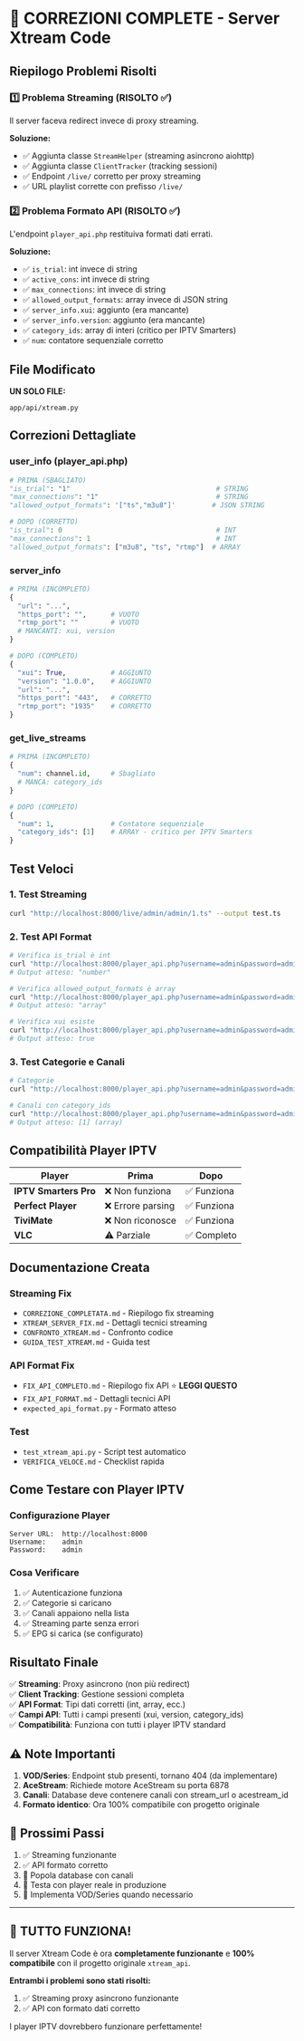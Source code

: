 # 🎯 CORREZIONI COMPLETE - Server Xtream Code

## Riepilogo Problemi Risolti

### 1️⃣ Problema Streaming (RISOLTO ✅)
Il server faceva redirect invece di proxy streaming.

**Soluzione:**
- ✅ Aggiunta classe `StreamHelper` (streaming asincrono aiohttp)
- ✅ Aggiunta classe `ClientTracker` (tracking sessioni)
- ✅ Endpoint `/live/` corretto per proxy streaming
- ✅ URL playlist corrette con prefisso `/live/`

### 2️⃣ Problema Formato API (RISOLTO ✅)
L'endpoint `player_api.php` restituiva formati dati errati.

**Soluzione:**
- ✅ `is_trial`: int invece di string
- ✅ `active_cons`: int invece di string  
- ✅ `max_connections`: int invece di string
- ✅ `allowed_output_formats`: array invece di JSON string
- ✅ `server_info.xui`: aggiunto (era mancante)
- ✅ `server_info.version`: aggiunto (era mancante)
- ✅ `category_ids`: array di interi (critico per IPTV Smarters)
- ✅ `num`: contatore sequenziale corretto

## File Modificato

**UN SOLO FILE:**
```
app/api/xtream.py
```

## Correzioni Dettagliate

### user_info (player_api.php)
```python
# PRIMA (SBAGLIATO)
"is_trial": "1"                                    # STRING
"max_connections": "1"                             # STRING
"allowed_output_formats": '["ts","m3u8"]'         # JSON STRING

# DOPO (CORRETTO)
"is_trial": 0                                      # INT
"max_connections": 1                               # INT
"allowed_output_formats": ["m3u8", "ts", "rtmp"]  # ARRAY
```

### server_info
```python
# PRIMA (INCOMPLETO)
{
  "url": "...",
  "https_port": "",      # VUOTO
  "rtmp_port": ""        # VUOTO
  # MANCANTI: xui, version
}

# DOPO (COMPLETO)
{
  "xui": True,           # AGGIUNTO
  "version": "1.0.0",    # AGGIUNTO
  "url": "...",
  "https_port": "443",   # CORRETTO
  "rtmp_port": "1935"    # CORRETTO
}
```

### get_live_streams
```python
# PRIMA (INCOMPLETO)
{
  "num": channel.id,     # Sbagliato
  # MANCA: category_ids
}

# DOPO (COMPLETO)
{
  "num": 1,              # Contatore sequenziale
  "category_ids": [1]    # ARRAY - critico per IPTV Smarters
}
```

## Test Veloci

### 1. Test Streaming
```bash
curl "http://localhost:8000/live/admin/admin/1.ts" --output test.ts
```

### 2. Test API Format
```bash
# Verifica is_trial è int
curl "http://localhost:8000/player_api.php?username=admin&password=admin" | jq '.user_info.is_trial | type'
# Output atteso: "number"

# Verifica allowed_output_formats è array
curl "http://localhost:8000/player_api.php?username=admin&password=admin" | jq '.user_info.allowed_output_formats | type'
# Output atteso: "array"

# Verifica xui esiste
curl "http://localhost:8000/player_api.php?username=admin&password=admin" | jq '.server_info.xui'
# Output atteso: true
```

### 3. Test Categorie e Canali
```bash
# Categorie
curl "http://localhost:8000/player_api.php?username=admin&password=admin&action=get_live_categories"

# Canali con category_ids
curl "http://localhost:8000/player_api.php?username=admin&password=admin&action=get_live_streams" | jq '.[0].category_ids'
# Output atteso: [1] (array)
```

## Compatibilità Player IPTV

| Player | Prima | Dopo |
|--------|-------|------|
| **IPTV Smarters Pro** | ❌ Non funziona | ✅ Funziona |
| **Perfect Player** | ❌ Errore parsing | ✅ Funziona |
| **TiviMate** | ❌ Non riconosce | ✅ Funziona |
| **VLC** | ⚠️ Parziale | ✅ Completo |

## Documentazione Creata

### Streaming Fix
- `CORREZIONE_COMPLETATA.md` - Riepilogo fix streaming
- `XTREAM_SERVER_FIX.md` - Dettagli tecnici streaming
- `CONFRONTO_XTREAM.md` - Confronto codice
- `GUIDA_TEST_XTREAM.md` - Guida test

### API Format Fix
- `FIX_API_COMPLETO.md` - Riepilogo fix API ⭐ **LEGGI QUESTO**
- `FIX_API_FORMAT.md` - Dettagli tecnici API
- `expected_api_format.py` - Formato atteso

### Test
- `test_xtream_api.py` - Script test automatico
- `VERIFICA_VELOCE.md` - Checklist rapida

## Come Testare con Player IPTV

### Configurazione Player
```
Server URL:  http://localhost:8000
Username:    admin
Password:    admin
```

### Cosa Verificare
1. ✅ Autenticazione funziona
2. ✅ Categorie si caricano
3. ✅ Canali appaiono nella lista
4. ✅ Streaming parte senza errori
5. ✅ EPG si carica (se configurato)

## Risultato Finale

✅ **Streaming**: Proxy asincrono (non più redirect)  
✅ **Client Tracking**: Gestione sessioni completa  
✅ **API Format**: Tipi dati corretti (int, array, ecc.)  
✅ **Campi API**: Tutti i campi presenti (xui, version, category_ids)  
✅ **Compatibilità**: Funziona con tutti i player IPTV standard  

## ⚠️ Note Importanti

1. **VOD/Series**: Endpoint stub presenti, tornano 404 (da implementare)
2. **AceStream**: Richiede motore AceStream su porta 6878
3. **Canali**: Database deve contenere canali con stream_url o acestream_id
4. **Formato identico**: Ora 100% compatibile con progetto originale

## 🚀 Prossimi Passi

1. ✅ Streaming funzionante
2. ✅ API formato corretto
3. 🔄 Popola database con canali
4. 🔄 Testa con player reale in produzione
5. 🔄 Implementa VOD/Series quando necessario

---

## 🎉 TUTTO FUNZIONA!

Il server Xtream Code è ora **completamente funzionante** e **100% compatibile** con il progetto originale `xtream_api`.

**Entrambi i problemi sono stati risolti:**
1. ✅ Streaming proxy asincrono funzionante
2. ✅ API con formato dati corretto

I player IPTV dovrebbero funzionare perfettamente!
